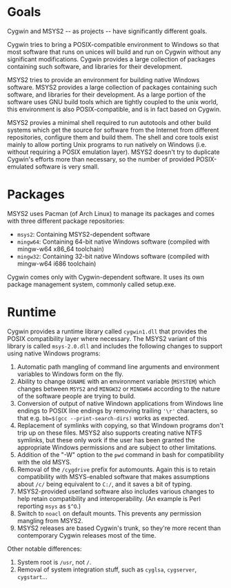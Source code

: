 Goals
=====

Cygwin and MSYS2 -- as projects -- have significantly different goals.

Cygwin tries to bring a POSIX-compatible environment to Windows so that most software that runs on unices will build and run on Cygwin without any significant modifications. Cygwin provides a large collection of packages containing such software, and libraries for their development.

MSYS2 tries to provide an environment for building native Windows software. MSYS2 provides a large collection of packages containing such software, and libraries for their development. As a large portion of the software uses GNU build tools which are tightly coupled to the unix world, this environment is also POSIX-compatible, and is in fact based on Cygwin. 

MSYS2 provies a minimal shell required to run autotools and other build systems which get the source for software from the Internet from different repositories, configure them and build them. The shell and core tools exist mainly to allow porting Unix programs to run natively on Windows (i.e. without requiring a POSIX emulation layer). MSYS2 doesn't try to duplicate Cygwin's efforts more than necessary, so the number of provided POSIX-emulated software is very small.

Packages
========

MSYS2 uses Pacman (of Arch Linux) to manage its packages and comes with three different package repositories:
- `msys2`: Containing MSYS2-dependent software
- `mingw64`: Containing 64-bit native Windows software (compiled with mingw-w64 x86_64 toolchain)
- `mingw32`: Containing 32-bit native Windows software (compiled with mingw-w64 i686 toolchain)

Cygwin comes only with Cygwin-dependent software. It uses its own package management system, commonly called setup.exe.

Runtime
=======

Cygwin provides a runtime library called `cygwin1.dll` that provides the POSIX compatibility layer where necessary. The MSYS2 variant of this library is called `msys-2.0.dll` and includes the following changes to support using native Windows programs:

1. Automatic path mangling of command line arguments and environment variables to Windows form on the fly.
2. Ability to change `OSNAME` with an environment variable (`MSYSTEM`) which changes between `MSYS2` and `MINGW32` or `MINGW64` according to the nature of the software people are trying to build.
3. Conversion of output of native Windown applications from Windows line endings to POSIX line endings by removing trailing `'\r'` characters, so that e.g. `bb=$(gcc --print-search-dirs)` works as expected.
4. Replacement of symlinks with copying, so that Windown programs don't trip up on these files. MSYS2 also supports creating native NTFS symlinks, but these only work if the user has been granted the appropriate Windows permissions and are subject to other limitations.
5. Addition of the "-W" option to the `pwd` command in bash for compatibility with the old MSYS.
6. Removal of the `/cygdrive` prefix for automounts. Again this is to retain compatibility with MSYS-enabled software that makes assumptions about `/c/` being equivalent to `C:/`, and it saves a bit of typing.
7. MSYS2-provided userland software also includes various changes to help retain compatibility and interoperability. (An example is Perl reporting `msys` as `$^O`.)
8. Switch to `noacl` on default mounts. This prevents any permission mangling from MSYS2.
9. MSYS2 releases are based Cygwin's trunk, so they're more recent than contemporary Cygwin releases most of the time.

Other notable differences:

1. System root is `/usr`, not `/`.
2. Removal of system integration stuff, such as `cyglsa`, `cygserver`, `cygstart`...
